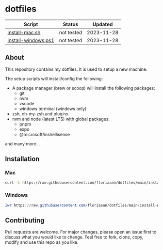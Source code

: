 # dotfiles

| Script                                     | Status     | Updated    |
| ------------------------------------------ | ---------- | ---------- |
| [install-mac.sh](install-mac.sh)           | not tested | 2023-11-28 |
| [install-windows.ps1](install-windows.ps1) | not tested | 2023-11-28 |

## About

This repository contains my dotfiles. It is used to setup a new machine.

The setup scripts will install/config the following:

- A package manager (brew or scoop) will install the following packages:
  - git
  - nvm
  - vscode
  - windows terminal (windows only)
- zsh, oh-my-zsh and plugins
- nvm and node (latest LTS) with global packages:
  - pnpm
  - expo
  - @microsoft/inshellisense

and many more...

## Installation

### Mac

```bash
curl -L https://raw.githubusercontent.com/floriaaan/dotfiles/main/install-mac.sh | bash
```

### Windows

```powershell
iwr https://raw.githubusercontent.com/floriaaan/dotfiles/main/install-windows.ps1 -useb | iex
```

## Contributing

Pull requests are welcome. For major changes, please open an issue first to discuss what you would like to change.
Feel free to fork, clone, copy, modify and use this repo as you like.
